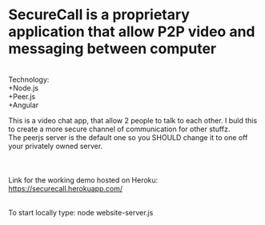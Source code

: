 # SecureCall is a proprietary application that allow P2P video and messaging between computer<br>
<br>
Technology:<br>
+Node.js<br>
+Peer.js<br>
+Angular<br>


This is a video chat app, that allow 2 people to talk to each other. I buld this to create a more secure channel of communication for other stuffz.<br>
The peerjs server is the default one so you SHOULD change it to one off your privately owned server.<br>
<br>
<br>
<br>
Link for the working demo hosted on Heroku: https://securecall.herokuapp.com/

<br>
To start locally type: node website-server.js